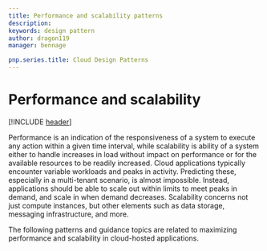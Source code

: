 ```yaml
---
title: Performance and scalability patterns
description: 
keywords: design pattern
author: dragon119
manager: bennage

pnp.series.title: Cloud Design Patterns
---
```


# Performance and scalability

[!INCLUDE [header](../_includes/header.md)]

Performance is an indication of the responsiveness of a system to execute any action within a given time interval, while scalability is ability of a system either to handle increases in load without impact on performance or for the available resources to be readily increased. Cloud applications typically encounter variable workloads and peaks in activity. Predicting these, especially in a multi-tenant scenario, is almost impossible. Instead, applications should be able to scale out within limits to meet peaks in demand, and scale in when demand decreases. Scalability concerns not just compute instances, but other elements such as data storage, messaging infrastructure, and more.

The following patterns and guidance topics are related to maximizing performance and scalability in cloud-hosted applications.
